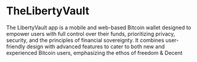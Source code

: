 # TheLibertyVault
The LibertyVault app is a mobile and web-based Bitcoin wallet designed to empower users with full control over their funds, prioritizing privacy, security, and the principles of financial sovereignty. It combines user-friendly design with advanced features to cater to both new and experienced Bitcoin users, emphasizing the ethos of freedom &amp; Decent
